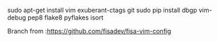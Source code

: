 sudo apt-get install vim exuberant-ctags git 
sudo pip install dbgp vim-debug pep8 flake8 pyflakes isort 


Branch from :https://github.com/fisadev/fisa-vim-config
